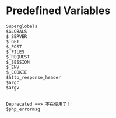 # Predefined Variables
```
Superglobals
$GLOBALS
$_SERVER
$_GET
$_POST
$_FILES
$_REQUEST
$_SESSION
$_ENV
$_COOKIE
$http_response_header
$argc
$argv


Deprecated ==> 不在使用了!!
$php_errormsg
```
